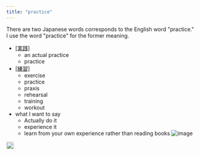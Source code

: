 ```yaml
---
title: "practice"
---
```


There are two Japanese words corresponds to the English word "practice." I use the word "practice" for the former meaning.

- [[実践]]([[JISSEN]])
    - an actual practice
    - practice
- [[練習]]([[RENSHU]])
    - exercise
    - practice
    - praxis
    - rehearsal
    - training
    - workout
- what I want to say
    - Actually do it
    - experience it
    - learn from your own experience rather than reading books
![image](https://gyazo.com/c5bbb1a192d880850b63aa5e4c91a1af/thumb/1000)


<img src='https://scrapbox.io/api/pages/nishio-en/en/icon' alt='en.icon' height="19.5"/>